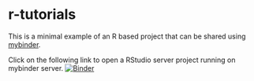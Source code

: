 # r-tutorials

This is a minimal example of an R based project that can be shared using [mybinder](https://mybinder.org).

Click on the following link to open a RStudio server project running on mybinder server.
[![Binder](https://mybinder.org/badge_logo.svg)](https://mybinder.org/v2/gh/iamsaswata/r-tutorials/master?urlpath=rstudio)

